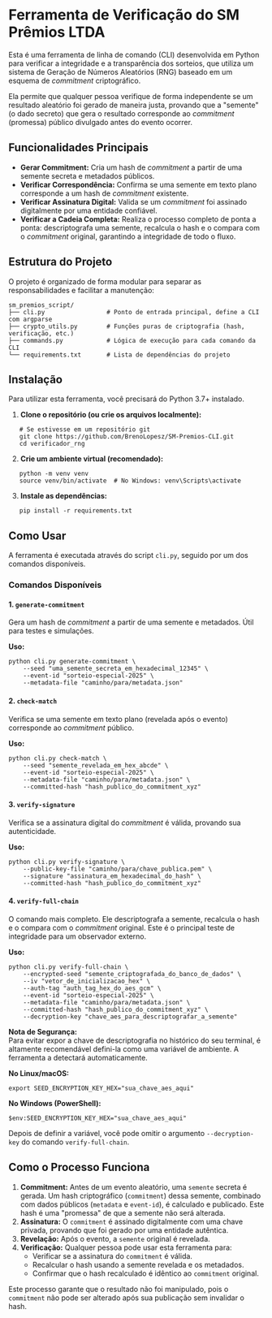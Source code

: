 # **Ferramenta de Verificação do SM Prêmios LTDA**

Esta é uma ferramenta de linha de comando (CLI) desenvolvida em Python para verificar a integridade e a transparência dos sorteios, que utiliza um sistema de Geração de Números Aleatórios (RNG) baseado em um esquema de _commitment_ criptográfico.

Ela permite que qualquer pessoa verifique de forma independente se um resultado aleatório foi gerado de maneira justa, provando que a "semente" (o dado secreto) que gera o resultado corresponde ao _commitment_ (promessa) público divulgado antes do evento ocorrer.

## **Funcionalidades Principais**

- **Gerar Commitment:** Cria um hash de _commitment_ a partir de uma semente secreta e metadados públicos.
- **Verificar Correspondência:** Confirma se uma semente em texto plano corresponde a um hash de _commitment_ existente.
- **Verificar Assinatura Digital:** Valida se um _commitment_ foi assinado digitalmente por uma entidade confiável.
- **Verificar a Cadeia Completa:** Realiza o processo completo de ponta a ponta: descriptografa uma semente, recalcula o hash e o compara com o _commitment_ original, garantindo a integridade de todo o fluxo.

## **Estrutura do Projeto**

O projeto é organizado de forma modular para separar as responsabilidades e facilitar a manutenção:

```
sm_premios_script/
├── cli.py                 # Ponto de entrada principal, define a CLI com argparse
├── crypto_utils.py        # Funções puras de criptografia (hash, verificação, etc.)
├── commands.py            # Lógica de execução para cada comando da CLI
└── requirements.txt       # Lista de dependências do projeto
```

## **Instalação**

Para utilizar esta ferramenta, você precisará do Python 3.7+ instalado.

1. **Clone o repositório (ou crie os arquivos localmente):**

```
   # Se estivesse em um repositório git
   git clone https://github.com/BrenoLopesz/SM-Premios-CLI.git
   cd verificador_rng
```

2. **Crie um ambiente virtual (recomendado):**

```
   python -m venv venv
   source venv/bin/activate  # No Windows: venv\Scripts\activate
```

3. **Instale as dependências:**

```
   pip install -r requirements.txt
```

## **Como Usar**

A ferramenta é executada através do script `cli.py`, seguido por um dos comandos disponíveis.

### **Comandos Disponíveis**

#### **1. `generate-commitment`**

Gera um hash de _commitment_ a partir de uma semente e metadados. Útil para testes e simulações.

**Uso:**

```
python cli.py generate-commitment \
    --seed "uma_semente_secreta_em_hexadecimal_12345" \
    --event-id "sorteio-especial-2025" \
    --metadata-file "caminho/para/metadata.json"
```

#### **2. `check-match`**

Verifica se uma semente em texto plano (revelada após o evento) corresponde ao _commitment_ público.

**Uso:**

```
python cli.py check-match \
    --seed "semente_revelada_em_hex_abcde" \
    --event-id "sorteio-especial-2025" \
    --metadata-file "caminho/para/metadata.json" \
    --committed-hash "hash_publico_do_commitment_xyz"
```

#### **3. `verify-signature`**

Verifica se a assinatura digital do _commitment_ é válida, provando sua autenticidade.

**Uso:**

```
python cli.py verify-signature \
    --public-key-file "caminho/para/chave_publica.pem" \
    --signature "assinatura_em_hexadecimal_do_hash" \
    --committed-hash "hash_publico_do_commitment_xyz"
```

#### **4. `verify-full-chain`**

O comando mais completo. Ele descriptografa a semente, recalcula o hash e o compara com o _commitment_ original. Este é o principal teste de integridade para um observador externo.

**Uso:**

```
python cli.py verify-full-chain \
    --encrypted-seed "semente_criptografada_do_banco_de_dados" \
    --iv "vetor_de_inicializacao_hex" \
    --auth-tag "auth_tag_hex_do_aes_gcm" \
    --event-id "sorteio-especial-2025" \
    --metadata-file "caminho/para/metadata.json" \
    --committed-hash "hash_publico_do_commitment_xyz" \
    --decryption-key "chave_aes_para_descriptografar_a_semente"
```

**Nota de Segurança:**  
Para evitar expor a chave de descriptografia no histórico do seu terminal, é altamente recomendável defini-la como uma variável de ambiente. A ferramenta a detectará automaticamente.

**No Linux/macOS:**

```
export SEED_ENCRYPTION_KEY_HEX="sua_chave_aes_aqui"
```

**No Windows (PowerShell):**

```
$env:SEED_ENCRYPTION_KEY_HEX="sua_chave_aes_aqui"
```

Depois de definir a variável, você pode omitir o argumento `--decryption-key` do comando `verify-full-chain`.

## **Como o Processo Funciona**

1. **Commitment:** Antes de um evento aleatório, uma `semente` secreta é gerada. Um hash criptográfico (`commitment`) dessa semente, combinado com dados públicos (`metadata` e `event-id`), é calculado e publicado. Este hash é uma "promessa" de que a semente não será alterada.
2. **Assinatura:** O `commitment` é assinado digitalmente com uma chave privada, provando que foi gerado por uma entidade autêntica.
3. **Revelação:** Após o evento, a `semente` original é revelada.
4. **Verificação:** Qualquer pessoa pode usar esta ferramenta para:
   - Verificar se a assinatura do `commitment` é válida.
   - Recalcular o hash usando a semente revelada e os metadados.
   - Confirmar que o hash recalculado é idêntico ao `commitment` original.

Este processo garante que o resultado não foi manipulado, pois o `commitment` não pode ser alterado após sua publicação sem invalidar o hash.
